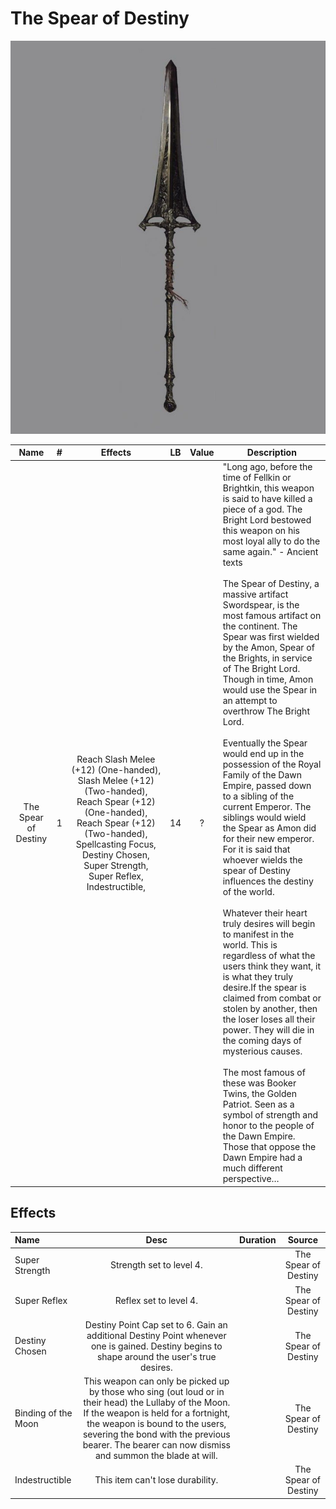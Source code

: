 # The Spear of Destiny

![Copyright](TheSpearOfDestiny.jpg)

|         Name         | # |                                                                Effects                                                                | LB | Value | Description                                                                                                                                                                                                                                                                                                                                                                                                                                                                                                                                                                                                                                                                                                                                                                                                                                                                                                                                                                                                                                                                                                                                                                                                                                                                                                                                                                                   |
| :------------------: | :-: | :------------------------------------------------------------------------------------------------------------------------------------: | :-: | :---: | --------------------------------------------------------------------------------------------------------------------------------------------------------------------------------------------------------------------------------------------------------------------------------------------------------------------------------------------------------------------------------------------------------------------------------------------------------------------------------------------------------------------------------------------------------------------------------------------------------------------------------------------------------------------------------------------------------------------------------------------------------------------------------------------------------------------------------------------------------------------------------------------------------------------------------------------------------------------------------------------------------------------------------------------------------------------------------------------------------------------------------------------------------------------------------------------------------------------------------------------------------------------------------------------------------------------------------------------------------------------------------------------- |
| The Spear of Destiny | 1 | Reach Slash Melee (+12) (One-handed), Slash Melee (+12) (Two-handed), Reach Spear (+12) (One-handed), Reach Spear (+12) (Two-handed), Spellcasting Focus, Destiny Chosen, Super Strength, Super Reflex, Indestructible, | 14 |   ?   | "Long ago, before the time of Fellkin or Brightkin, this weapon is said to have killed a piece of a god. The Bright Lord bestowed this weapon on his most loyal ally to do the same again." - Ancient texts<br /><br />The Spear of Destiny, a massive artifact Swordspear,  is the most famous artifact on the continent. The Spear was first wielded by the Amon, Spear of the Brights, in service of The Bright Lord. Though in time, Amon would use the Spear in an attempt to overthrow The Bright Lord.<br /><br />Eventually the Spear would end up in the possession of the Royal Family of the Dawn Empire, passed down to a sibling of the current Emperor. The siblings would wield the Spear as Amon did for their new emperor. For it is said that whoever wields the spear of Destiny influences the destiny of the world.<br /><br />Whatever their heart truly desires will begin to manifest in the world. This is regardless of what the users think they want, it is what they truly desire.If the spear is claimed from combat or stolen by another, then the loser loses all their power. They will die in the coming days of mysterious causes.<br /><br />The most famous of these was Booker Twins, the Golden Patriot. Seen as a symbol of strength and honor to the people of the Dawn Empire. Those that oppose the Dawn Empire had a much different perspective… |

## Effects

| Name                |                                                                                                                                          Desc                                                                                                                                          | Duration |        Source        |
| :------------------ | :------------------------------------------------------------------------------------------------------------------------------------------------------------------------------------------------------------------------------------------------------------------------------------: | :------: | :------------------: |
| Super Strength      |                                                                                                                                Strength set to level 4.                                                                                                                                |          | The Spear of Destiny |
| Super Reflex        |                                                                                                                                 Reflex set to level 4.                                                                                                                                 |          | The Spear of Destiny |
| Destiny Chosen    |                                                                      Destiny Point Cap set to 6. Gain an additional Destiny Point whenever one is gained. Destiny begins to shape around the user's true desires.                                                                      |          | The Spear of Destiny |
| Binding of the Moon | This weapon can only be picked up by those who sing (out loud or in their head) the Lullaby of the Moon. If the weapon is held for a fortnight, the weapon is bound to the users, severing the bond with the previous bearer. The bearer can now dismiss and summon the blade at will. |          | The Spear of Destiny |
| Indestructible      |                                                                                                                            This item can't lose durability.                                                                                                                            |          | The Spear of Destiny |
